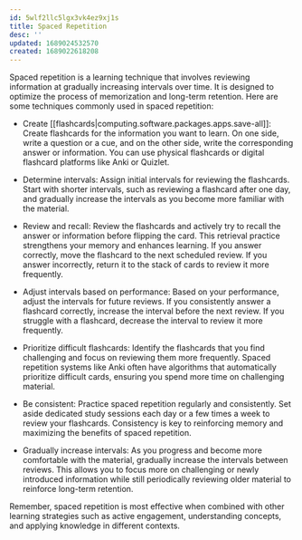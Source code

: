 ```yaml
---
id: 5wlf2llc5lgx3vk4ez9xj1s
title: Spaced Repetition
desc: ''
updated: 1689024532570
created: 1689022618208
---
```


Spaced repetition is a learning technique that involves reviewing information at gradually increasing intervals over time. It is designed to optimize the process of memorization and long-term retention. Here are some techniques commonly used in spaced repetition:

- Create [[flashcards|computing.software.packages.apps.save-all]]: Create flashcards for the information you want to learn. On one side, write a question or a cue, and on the other side, write the corresponding answer or information. You can use physical flashcards or digital flashcard platforms like Anki or Quizlet.

- Determine intervals: Assign initial intervals for reviewing the flashcards. Start with shorter intervals, such as reviewing a flashcard after one day, and gradually increase the intervals as you become more familiar with the material.

- Review and recall: Review the flashcards and actively try to recall the answer or information before flipping the card. This retrieval practice strengthens your memory and enhances learning. If you answer correctly, move the flashcard to the next scheduled review. If you answer incorrectly, return it to the stack of cards to review it more frequently.

- Adjust intervals based on performance: Based on your performance, adjust the intervals for future reviews. If you consistently answer a flashcard correctly, increase the interval before the next review. If you struggle with a flashcard, decrease the interval to review it more frequently.

- Prioritize difficult flashcards: Identify the flashcards that you find challenging and focus on reviewing them more frequently. Spaced repetition systems like Anki often have algorithms that automatically prioritize difficult cards, ensuring you spend more time on challenging material.

- Be consistent: Practice spaced repetition regularly and consistently. Set aside dedicated study sessions each day or a few times a week to review your flashcards. Consistency is key to reinforcing memory and maximizing the benefits of spaced repetition.

- Gradually increase intervals: As you progress and become more comfortable with the material, gradually increase the intervals between reviews. This allows you to focus more on challenging or newly introduced information while still periodically reviewing older material to reinforce long-term retention.

Remember, spaced repetition is most effective when combined with other learning strategies such as active engagement, understanding concepts, and applying knowledge in different contexts.
